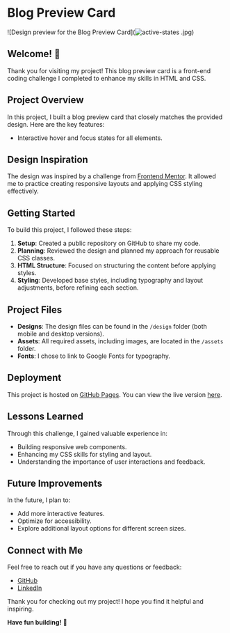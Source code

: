 # Blog Preview Card

![Design preview for the Blog Preview Card](![active-states](https://github.com/user-attachments/assets/2c6a9044-d211-4978-804f-4f1bc275d74e)
.jpg)

## Welcome! 👋

Thank you for visiting my project! This blog preview card is a front-end coding challenge I completed to enhance my skills in HTML and CSS.

## Project Overview

In this project, I built a blog preview card that closely matches the provided design. Here are the key features:

- Interactive hover and focus states for all elements.

## Design Inspiration

The design was inspired by a challenge from [Frontend Mentor](https://www.frontendmentor.io). It allowed me to practice creating responsive layouts and applying CSS styling effectively.

## Getting Started

To build this project, I followed these steps:

1. **Setup**: Created a public repository on GitHub to share my code.
2. **Planning**: Reviewed the design and planned my approach for reusable CSS classes.
3. **HTML Structure**: Focused on structuring the content before applying styles.
4. **Styling**: Developed base styles, including typography and layout adjustments, before refining each section.

## Project Files

- **Designs**: The design files can be found in the `/design` folder (both mobile and desktop versions).
- **Assets**: All required assets, including images, are located in the `/assets` folder.
- **Fonts**: I chose to link to Google Fonts for typography.

## Deployment

This project is hosted on [GitHub Pages](https://yourusername.github.io/blog-preview-card/). You can view the live version [here](https://yourusername.github.io/blog-preview-card/).

## Lessons Learned

Through this challenge, I gained valuable experience in:

- Building responsive web components.
- Enhancing my CSS skills for styling and layout.
- Understanding the importance of user interactions and feedback.

## Future Improvements

In the future, I plan to:

- Add more interactive features.
- Optimize for accessibility.
- Explore additional layout options for different screen sizes.

## Connect with Me

Feel free to reach out if you have any questions or feedback:

- [GitHub](https://github.com/yourusername)
- [LinkedIn](https://linkedin.com/in/yourprofile)

Thank you for checking out my project! I hope you find it helpful and inspiring.

**Have fun building!** 🚀

